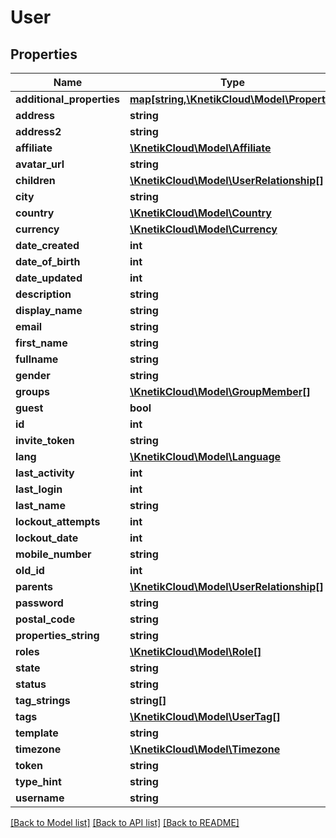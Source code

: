 # User

## Properties
Name | Type | Description | Notes
------------ | ------------- | ------------- | -------------
**additional_properties** | [**map[string,\KnetikCloud\Model\Property]**](Property.md) |  | [optional] 
**address** | **string** |  | [optional] 
**address2** | **string** |  | [optional] 
**affiliate** | [**\KnetikCloud\Model\Affiliate**](Affiliate.md) |  | [optional] 
**avatar_url** | **string** |  | [optional] 
**children** | [**\KnetikCloud\Model\UserRelationship[]**](UserRelationship.md) |  | [optional] 
**city** | **string** |  | [optional] 
**country** | [**\KnetikCloud\Model\Country**](Country.md) |  | [optional] 
**currency** | [**\KnetikCloud\Model\Currency**](Currency.md) |  | [optional] 
**date_created** | **int** |  | [optional] 
**date_of_birth** | **int** |  | [optional] 
**date_updated** | **int** |  | [optional] 
**description** | **string** |  | [optional] 
**display_name** | **string** |  | [optional] 
**email** | **string** |  | [optional] 
**first_name** | **string** |  | [optional] 
**fullname** | **string** |  | [optional] 
**gender** | **string** |  | [optional] 
**groups** | [**\KnetikCloud\Model\GroupMember[]**](GroupMember.md) |  | [optional] 
**guest** | **bool** |  | [optional] 
**id** | **int** |  | [optional] 
**invite_token** | **string** |  | [optional] 
**lang** | [**\KnetikCloud\Model\Language**](Language.md) |  | [optional] 
**last_activity** | **int** |  | [optional] 
**last_login** | **int** |  | [optional] 
**last_name** | **string** |  | [optional] 
**lockout_attempts** | **int** |  | [optional] 
**lockout_date** | **int** |  | [optional] 
**mobile_number** | **string** |  | [optional] 
**old_id** | **int** |  | [optional] 
**parents** | [**\KnetikCloud\Model\UserRelationship[]**](UserRelationship.md) |  | [optional] 
**password** | **string** |  | [optional] 
**postal_code** | **string** |  | [optional] 
**properties_string** | **string** |  | [optional] 
**roles** | [**\KnetikCloud\Model\Role[]**](Role.md) |  | [optional] 
**state** | **string** |  | [optional] 
**status** | **string** |  | [optional] 
**tag_strings** | **string[]** |  | [optional] 
**tags** | [**\KnetikCloud\Model\UserTag[]**](UserTag.md) |  | [optional] 
**template** | **string** |  | [optional] 
**timezone** | [**\KnetikCloud\Model\Timezone**](Timezone.md) |  | [optional] 
**token** | **string** |  | [optional] 
**type_hint** | **string** |  | [optional] 
**username** | **string** |  | [optional] 

[[Back to Model list]](../README.md#documentation-for-models) [[Back to API list]](../README.md#documentation-for-api-endpoints) [[Back to README]](../README.md)


